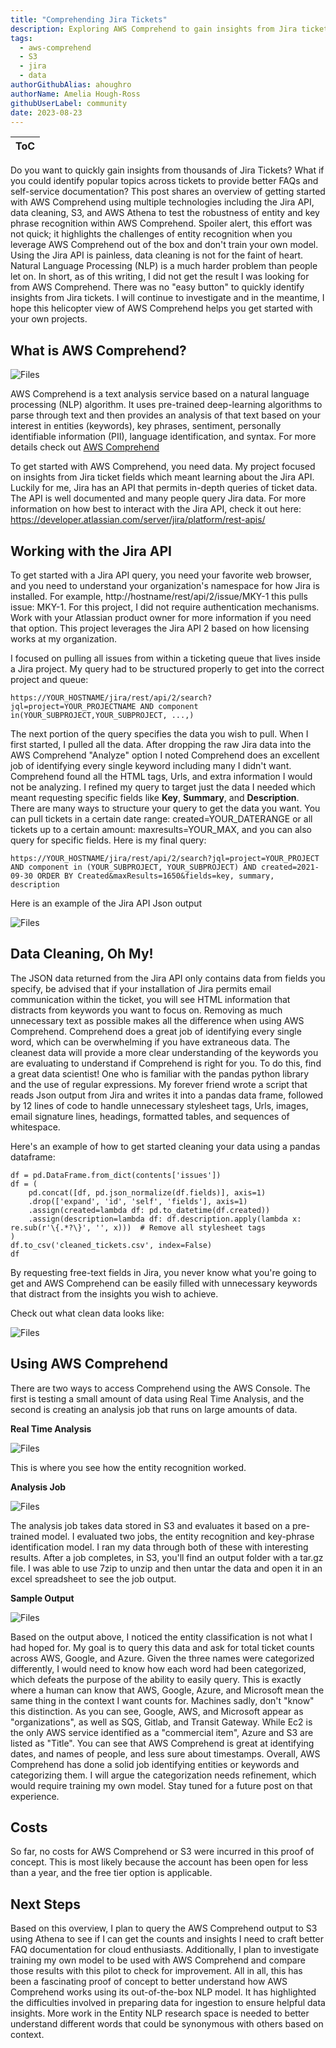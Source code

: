 ```yaml
---
title: "Comprehending Jira Tickets"
description: Exploring AWS Comprehend to gain insights from Jira tickets
tags:
  - aws-comprehend
  - S3
  - jira
  - data
authorGithubAlias: ahoughro
authorName: Amelia Hough-Ross
githubUserLabel: community
date: 2023-08-23
---
```


|ToC|
|---|

Do you want to quickly gain insights from thousands of Jira Tickets?  What if you could identify popular topics across tickets to provide better FAQs and self-service documentation? 
This post shares an overview of getting started with AWS Comprehend using multiple technologies including the Jira API, data cleaning, S3, and AWS Athena to test the robustness of entity and key phrase recognition within AWS Comprehend.  Spoiler alert, this effort was not quick; it highlights the challenges of entity recognition when you leverage AWS Comprehend out of the box and don't train your own model.  Using the Jira API is painless, data cleaning is not for the faint of heart.  Natural Language Processing (NLP) is a much harder problem than people let on.  In short, as of this writing, I did not get the result I was looking for from AWS Comprehend.  There was no "easy button" to quickly identify insights from Jira tickets.  I will continue to investigate and in the meantime, I hope this helicopter view of AWS Comprehend helps you get started with your own projects.  

## What is AWS Comprehend?
![Files](images/GetStarted.jpg)

AWS Comprehend is a text analysis service based on a natural language processing (NLP) algorithm.  It uses pre-trained deep-learning algorithms to parse through text and then provides an analysis of that text based on your interest in entities (keywords), key phrases, sentiment, personally identifiable information (PII), language identification, and syntax.  For more details check out [AWS Comprehend](https://docs.aws.amazon.com/comprehend/index.html)

To get started with AWS Comprehend, you need data.  My project focused on insights from Jira ticket fields which meant learning about the Jira API.  Luckily for me, Jira has an API that permits in-depth queries of ticket data.  The API is well documented and many people query Jira data.  For more information on how best to interact with the Jira API, check it out here: https://developer.atlassian.com/server/jira/platform/rest-apis/

## Working with the Jira API
To get started with a Jira API query, you need your favorite web browser, and you need to understand your organization's namespace for how Jira is installed.  For example, http://hostname/rest/api/2/issue/MKY-1 this pulls issue: MKY-1.  For this project, I did not require authentication mechanisms.  Work with your Atlassian product owner for more information if you need that option.  This project leverages the Jira API 2 based on how licensing works at my organization.

I focused on pulling all issues from within a ticketing queue that lives inside a Jira project.  My query had to be structured properly to get into the correct project and queue:

```
https://YOUR_HOSTNAME/jira/rest/api/2/search?jql=project=YOUR_PROJECTNAME AND component in(YOUR_SUBPROJECT,YOUR_SUBPROJECT, ...,)
```

The next portion of the query specifies the data you wish to pull.  When I first started, I pulled all the data.  After dropping the raw Jira data into the AWS Comprehend "Analyze" option I noted Comprehend does an excellent job of identifying every single keyword including many I didn't want.  Comprehend found all the HTML tags, Urls, and extra information I would not be analyzing.  I refined my query to target just the data I needed which meant requesting specific fields like **Key**, **Summary**, and **Description**.  There are many ways to structure your query to get the data you want.  You can pull tickets in a certain date range: created=YOUR_DATERANGE or all tickets up to a certain amount: maxresults=YOUR_MAX, and you can also query for specific fields.  Here is my final query:

```
https://YOUR_HOSTNAME/jira/rest/api/2/search?jql=project=YOUR_PROJECT AND component in (YOUR_SUBPROJECT, YOUR_SUBPROJECT) AND created=2021-09-30 ORDER BY Created&maxResults=1650&fields=key, summary, description
```

Here is an example of the Jira API Json output

![Files](images/JsonExampleCleaned.jpg)


## Data Cleaning, Oh My!
The JSON data returned from the Jira API only contains data from fields you specify, be advised that if your installation of Jira permits email communication within the ticket, you will see HTML information that distracts from keywords you want to focus on.  Removing as much unnecessary text as possible makes all the difference when using AWS Comprehend.  Comprehend does a great job of identifying every single word, which can be overwhelming if you have extraneous data.  The cleanest data will provide a more clear understanding of the keywords you are evaluating to understand if Comprehend is right for you.  To do this, find a great data scientist!  One who is familiar with the pandas python library and the use of regular expressions.  My forever friend wrote a script that reads Json output from Jira and writes it into a pandas data frame, followed by 12 lines of code to handle unnecessary stylesheet tags, Urls, images, email signature lines, headings, formatted tables, and sequences of whitespace.  

Here's an example of how to get started cleaning your data using a pandas dataframe:
```
df = pd.DataFrame.from_dict(contents['issues'])
df = (
    pd.concat([df, pd.json_normalize(df.fields)], axis=1)
    .drop(['expand', 'id', 'self', 'fields'], axis=1)
    .assign(created=lambda df: pd.to_datetime(df.created))
    .assign(description=lambda df: df.description.apply(lambda x: re.sub(r'\{.*?\}', '', x)))  # Remove all stylesheet tags
)
df.to_csv('cleaned_tickets.csv', index=False)
df
```
By requesting free-text fields in Jira, you never know what you're going to get and AWS Comprehend can be easily filled with unnecessary keywords that distract from the insights you wish to achieve.

Check out what clean data looks like:

![Files](images/sampleCleanData.jpg)

## Using AWS Comprehend
There are two ways to access Comprehend using the AWS Console.  The first is testing a small amount of data using Real Time Analysis, and the second is creating an analysis job that runs on large amounts of data.  

**Real Time Analysis**

![Files](images/analysis02.jpg)

This is where you see how the entity recognition worked.

**Analysis Job**

![Files](images/analysisJobsExample.jpg)

The analysis job takes data stored in S3 and evaluates it based on a pre-trained model.  I evaluated two jobs, the entity recognition and key-phrase identification model.  I ran my data through both of these with interesting results.  After a job completes, in S3, you'll find an output folder with a tar.gz file.  I was able to use 7zip to unzip and then untar the data and open it in an excel spreadsheet to see the job output.

**Sample Output**

![Files](images/dataSample.jpg)

Based on the output above, I noticed the entity classification is not what I had hoped for.  My goal is to query this data and ask for total ticket counts across AWS, Google, and Azure.  Given the three names were categorized differently, I would need to know how each word had been categorized, which defeats the purpose of the ability to easily query.  This is exactly where a human can know that AWS, Google, Azure, and Microsoft mean the same thing in the context I want counts for.  Machines sadly, don't "know" this distinction.  As you can see, Google, AWS, and Microsoft appear as "organizations", as well as SQS, Gitlab, and Transit Gateway.  While Ec2 is the only AWS service identified as a "commercial item", Azure and S3 are listed as "Title".  You can see that AWS Comprehend is great at identifying dates, and names of people, and less sure about timestamps.  Overall, AWS Comprehend has done a solid job identifying entities or keywords and categorizing them.  I will argue the categorization needs refinement, which would require training my own model.  Stay tuned for a future post on that experience.  

## Costs

So far, no costs for AWS Comprehend or S3 were incurred in this proof of concept.  This is most likely because the account has been open for less than a year, and the free tier option is applicable.  

## Next Steps
Based on this overview, I plan to query the AWS Comprehend output to S3 using Athena to see if I can get the counts and insights I need to craft better FAQ documentation for cloud enthusiasts.  Additionally, I plan to investigate training my own model to be used with AWS Comprehend and compare those results with this pilot to check for improvement.  All in all, this has been a fascinating proof of concept to better understand how AWS Comprehend works using its out-of-the-box NLP model.  It has highlighted the difficulties involved in preparing data for ingestion to ensure helpful data insights.  More work in the Entity NLP research space is needed to better understand different words that could be synonymous with others based on context.

